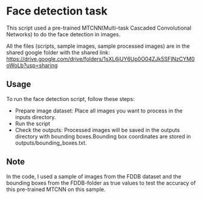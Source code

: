 # Face detection task

This script used a pre-trained MTCNN(Multi-task Cascaded Convolutional Networks) to do the face detection in images. 

All the files (scripts, sample images, sample processed images) are in the shared google folder with the shared link: https://drive.google.com/drive/folders/1sXL6jUY6Up0O04ZJk5SFINzCYM0oWoLb?usp=sharing 

## Usage
To run the face detection script, follow these steps:

 - Prepare image dataset: Place all images you want to process in the inputs directory.
 - Run the script
 - Check the outputs: Processed images will be saved in the outputs directory with bounding boxes.Bounding box coordinates are stored in outputs/bounding_boxes.txt.

## Note
In the code, I used a sample of images from the FDDB dataset and the bounding boxes from the FDDB-folder as true values to test the accuracy of this pre-trained MTCNN on this sample.
